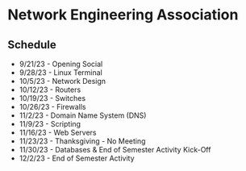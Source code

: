 # Network Engineering Association

## Schedule

- 9/21/23 - Opening Social
- 9/28/23 - Linux Terminal
- 10/5/23 - Network Design
- 10/12/23 - Routers
- 10/19/23 - Switches
- 10/26/23 - Firewalls
- 11/2/23 - Domain Name System (DNS)
- 11/9/23 - Scripting
- 11/16/23 - Web Servers
- 11/23/23 - Thanksgiving - No Meeting
- 11/30/23 - Databases & End of Semester Activity Kick-Off
- 12/2/23 - End of Semester Activity
